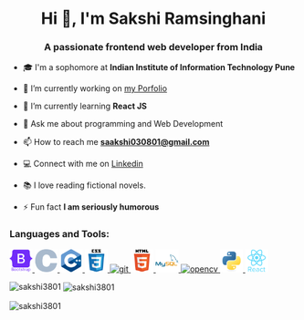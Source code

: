 <h1 align="center">Hi 👋, I'm Sakshi Ramsinghani</h1>
<h3 align="center">A passionate frontend web developer from India</h3>



- 🎓 I'm a sophomore at **Indian Institute of Information Technology Pune**

- 🔭 I’m currently working on [my Porfolio](https://github.com/sakshi3801/Portfolio)

- 🌱 I’m currently learning **React JS**

- 👩 Ask me about programming and Web Development

- 📫 How to reach me **saakshi030801@gmail.com**

- 💻 Connect with me on [Linkedin](https://www.linkedin.com/in/sakshi-ramsinghani/)

- 📚 I love reading fictional novels.

- ⚡ Fun fact **I am seriously humorous**

<h3 align="left">Languages and Tools:</h3>
<p align="left"> <a href="https://getbootstrap.com" target="_blank"> <img src="https://raw.githubusercontent.com/devicons/devicon/master/icons/bootstrap/bootstrap-plain-wordmark.svg" alt="bootstrap" width="40" height="40"/> </a> <a href="https://www.cprogramming.com/" target="_blank"> <img src="https://raw.githubusercontent.com/devicons/devicon/master/icons/c/c-original.svg" alt="c" width="40" height="40"/> </a> <a href="https://www.w3schools.com/cpp/" target="_blank"> <img src="https://raw.githubusercontent.com/devicons/devicon/master/icons/cplusplus/cplusplus-original.svg" alt="cplusplus" width="40" height="40"/> </a> <a href="https://www.w3schools.com/css/" target="_blank"> <img src="https://raw.githubusercontent.com/devicons/devicon/master/icons/css3/css3-original-wordmark.svg" alt="css3" width="40" height="40"/> </a> <a href="https://git-scm.com/" target="_blank"> <img src="https://www.vectorlogo.zone/logos/git-scm/git-scm-icon.svg" alt="git" width="40" height="40"/> </a> <a href="https://www.w3.org/html/" target="_blank"> <img src="https://raw.githubusercontent.com/devicons/devicon/master/icons/html5/html5-original-wordmark.svg" alt="html5" width="40" height="40"/> </a> <a href="https://www.mysql.com/" target="_blank"> <img src="https://raw.githubusercontent.com/devicons/devicon/master/icons/mysql/mysql-original-wordmark.svg" alt="mysql" width="40" height="40"/> </a> <a href="https://opencv.org/" target="_blank"> <img src="https://www.vectorlogo.zone/logos/opencv/opencv-icon.svg" alt="opencv" width="40" height="40"/> </a> <a href="https://www.python.org" target="_blank"> <img src="https://raw.githubusercontent.com/devicons/devicon/master/icons/python/python-original.svg" alt="python" width="40" height="40"/> </a> <a href="https://reactjs.org/" target="_blank"> <img src="https://raw.githubusercontent.com/devicons/devicon/master/icons/react/react-original-wordmark.svg" alt="react" width="40" height="40"/> </a> </p>

<p><img align="left" src="https://github-readme-stats.vercel.app/api/top-langs?username=sakshi3801&show_icons=true&locale=en&layout=compact" alt="sakshi3801" /></p>

<p>&nbsp;<img align="center" src="https://github-readme-stats.vercel.app/api?username=sakshi3801&show_icons=true&locale=en" alt="sakshi3801" /></p>

<p><img align="center" src="https://github-readme-streak-stats.herokuapp.com/?user=sakshi3801&" alt="sakshi3801" /></p>
